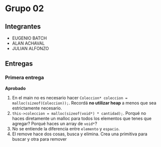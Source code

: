 # Grupo 02

## Integrantes

* EUGENIO BATCH
* ALAN ACHAVAL 
* JULIAN ALFONZO

## Entregas

### Primera entrega

**Aprobado**

1. En el main no es necesario hacer ```Coleccion* coleccion = malloc(sizeof(Coleccion));```. Recordá **no utilizar heap** a menos que sea estrictamente necesario.
2. ```this->coleccion = malloc(sizeof(void*) * cantidad);```. Porqué no haces diretamente un malloc para todos los elementos que tenes que agregar? Porqué haces un array de ```void*```?
3. No se entiende la diferencia entre ```elemento``` y ```espacio```.
4. El remove hace dos cosas, busca y elimina. Crea una primitiva para buscar y otra para remover


